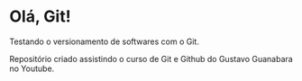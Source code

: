 # Olá, Git!
 Testando o versionamento de softwares com o Git.

 Repositório criado assistindo o curso de Git e Github do Gustavo Guanabara no Youtube.
